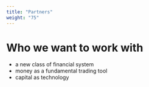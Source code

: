 ```yaml
---
title: "Partners"
weight: "75"
---
```


# Who we want to work with

- a new class of financial system
- money as a fundamental trading tool
- capital as technology
